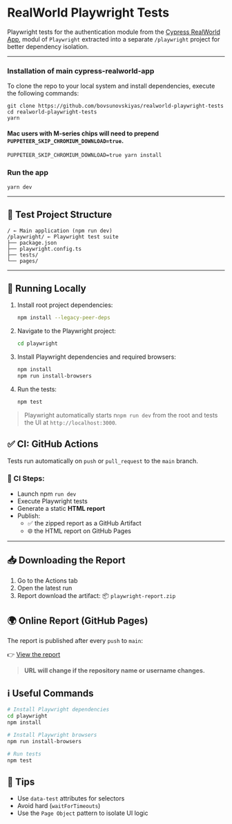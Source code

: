 # RealWorld Playwright Tests

Playwright tests for the authentication module from the [Cypress RealWorld App](https://github.com/cypress-io/cypress-realworld-app), modul of `Playwright` extracted into a separate `/playwright` project for better dependency isolation.

---


### Installation of main cypress-realworld-app

To clone the repo to your local system and install dependencies, execute the following commands:

```shell
git clone https://github.com/bovsunovskiyas/realworld-playwright-tests
cd realworld-playwright-tests
yarn
```

#### Mac users with M-series chips will need to prepend `PUPPETEER_SKIP_CHROMIUM_DOWNLOAD=true`.

```shell
PUPPETEER_SKIP_CHROMIUM_DOWNLOAD=true yarn install
```

### Run the app

```shell
yarn dev
```

---


## 📁 Test Project Structure
```
/ ← Main application (npm run dev)
/playwright/ ← Playwright test suite
├── package.json
├── playwright.config.ts
├── tests/
└── pages/
```

---

## 🚀 Running Locally

1. Install root project dependencies:
   ```bash
   npm install --legacy-peer-deps
   ```

2. Navigate to the Playwright project: 
    ```bash
    cd playwright
    ```

3. Install Playwright dependencies and required browsers:
   ```bash
   npm install
   npm run install-browsers
   ```

4. Run the tests:
   ```bash
   npm test
   ```


> Playwright automatically starts n`npm run dev` from the root and tests the UI at `http://localhost:3000`.



## ✅ CI: GitHub Actions

Tests run automatically on `push` or `pull_request` to the `main` branch.

### 🔨 CI Steps:

- Launch npm `run dev`
- Execute Playwright tests
- Generate a static **HTML report**
- Publish:
    - ✅ the zipped report as a GitHub Artifact
    - 🌐 the HTML report on GitHub Pages

---

## 📥 Downloading the Report

1. Go to the Actions tab
2. Open the latest run
3. Report download the artifact:
📦 `playwright-report.zip`

## 🌍 Online Report (GitHub Pages)

The report is published after every `push` to `main`:

👉 [View the report](https://bovsunovskiyas.github.io/realworld-playwright-tests2/)

> **URL will change if the repository name or username changes.**

## ℹ️ Useful Commands

```bash
# Install Playwright dependencies
cd playwright
npm install

# Install Playwright browsers
npm run install-browsers

# Run tests
npm test
```

## 📌 Tips

- Use `data-test` attributes for selectors
- Avoid hard (`waitForTimeouts`)
- Use the `Page Object` pattern to isolate UI logic



